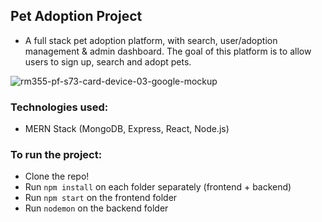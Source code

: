 ## Pet Adoption Project
- A full stack pet adoption platform, with search, user/adoption management & admin dashboard. The goal of this platform is to allow users to sign up, search and adopt pets.

![rm355-pf-s73-card-device-03-google-mockup](https://user-images.githubusercontent.com/105162659/203298029-1ac66ee0-0068-4ba2-806d-f328883c8f03.png)


### Technologies used:
- MERN Stack (MongoDB, Express, React, Node.js)

### To run the project:
- Clone the repo!
- Run ```npm install``` on each folder separately (frontend + backend)
- Run ```npm start``` on the frontend folder
- Run ```nodemon``` on the backend folder

